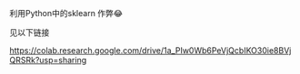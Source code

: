 利用Python中的sklearn 作弊😂

见以下链接

https://colab.research.google.com/drive/1a_PIw0Wb6PeVjQcbIKO30ie8BVjQRSRk?usp=sharing
